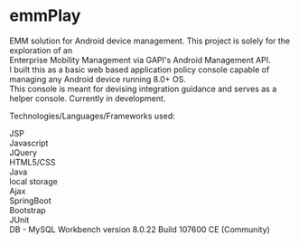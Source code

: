 # emmPlay

EMM solution for Android device management. This project is solely for the exploration of an <br>
Enterprise Mobility Management via GAPI's Android Management API.<br>
I built this as a basic web based application policy console capable of managing any Android device running 8.0+ OS.<br>
This console is meant for devising integration guidance and serves as a helper console. Currently in development.

Technologies/Languages/Frameworks used:

JSP
<br>
Javascript
<br>
JQuery
<br>
HTML5/CSS
<br>
Java
<br>
local storage
<br>
Ajax
<br>
SpringBoot 
<br>
Bootstrap
<br>
JUnit
<br>
DB - MySQL Workbench version 8.0.22 Build 107600 CE (Community)
